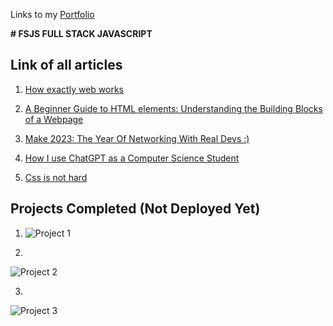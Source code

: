 Links to my [Portfolio](https://sourabhbhatt.netlify.app/)

**# FSJS FULL STACK JAVASCRIPT**

## Link of all articles

1. [How exactly web works](https://sourbhatt.hashnode.dev/)
2. [A Beginner Guide to HTML elements: Understanding the Building Blocks of a Webpage](https://sourbhatt.hashnode.dev/a-beginner-guide-to-html-elements-understanding-the-building-blocks-of-a-webpage)
3. [Make 2023: The Year Of Networking With Real Devs :)](https://sourbhatt.hashnode.dev/make-2023-the-year-of-networking-with-real-devs)

4. [How I use ChatGPT as a Computer Science Student](https://sourbhatt.hashnode.dev/how-i-use-chatgpt-as-a-computer-science-student)

5. [Css is not hard](https://hashnode.sourabhbhatt)
## Projects Completed (Not Deployed Yet)

1. ![Project 1](../FSJS2.0/HTML-CSS/PROJECT-1/Output/output.png)

2.

![Project 2](../FSJS2.0/HTML-CSS/PROJECT-2/Output/output.png)

3.

![Project 3](..//FSJS2.0/HTML-CSS/PROJECT-3/Output/Output.png)
